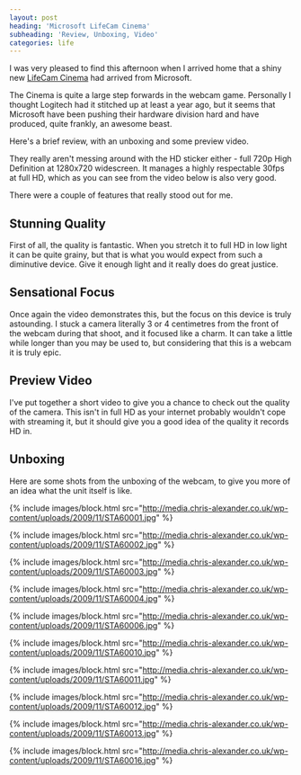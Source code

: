 ```yaml
---
layout: post
heading: 'Microsoft LifeCam Cinema'
subheading: 'Review, Unboxing, Video'
categories: life
---
```


I was very pleased to find this afternoon when I arrived home that a shiny new [LifeCam Cinema](http://www.microsoft.com/hardware/digitalcommunication/ProductDetails.aspx?pid=008&amp;active_tab=overview) had arrived from Microsoft.

The Cinema is quite a large step forwards in the webcam game. Personally I thought Logitech had it stitched up at least a year ago, but it seems that Microsoft have been pushing their hardware division hard and have produced, quite frankly, an awesome beast.

Here's a brief review, with an unboxing and some preview video.

They really aren't messing around with the HD sticker either - full 720p High Definition at 1280x720 widescreen. It manages a highly respectable 30fps at full HD, which as you can see from the video below is also very good.

There were a couple of features that really stood out for me.

## Stunning Quality

First of all, the quality is fantastic. When you stretch it to full HD in low light it can be quite grainy, but that is what you would expect from such a diminutive device. Give it enough light and it really does do great justice.

## Sensational Focus

Once again the video demonstrates this, but the focus on this device is truly astounding. I stuck a camera literally 3 or 4 centimetres from the front of the webcam during that shoot, and it focused like a charm. It can take a little while longer than you may be used to, but considering that this is a webcam it is truly epic.

## Preview Video

I've put together a short video to give you a chance to check out the quality of the camera. This isn't in full HD as your internet probably wouldn't cope with streaming it, but it should give you a good idea of the quality it records HD in.

## Unboxing

Here are some shots from the unboxing of the webcam, to give you more of an idea what the unit itself is like.

{% include images/block.html src="http://media.chris-alexander.co.uk/wp-content/uploads/2009/11/STA60001.jpg" %}

{% include images/block.html src="http://media.chris-alexander.co.uk/wp-content/uploads/2009/11/STA60002.jpg" %}

 

{% include images/block.html src="http://media.chris-alexander.co.uk/wp-content/uploads/2009/11/STA60003.jpg" %}

{% include images/block.html src="http://media.chris-alexander.co.uk/wp-content/uploads/2009/11/STA60004.jpg" %}

{% include images/block.html src="http://media.chris-alexander.co.uk/wp-content/uploads/2009/11/STA60006.jpg" %}

{% include images/block.html src="http://media.chris-alexander.co.uk/wp-content/uploads/2009/11/STA60010.jpg" %}

{% include images/block.html src="http://media.chris-alexander.co.uk/wp-content/uploads/2009/11/STA60011.jpg" %}

{% include images/block.html src="http://media.chris-alexander.co.uk/wp-content/uploads/2009/11/STA60012.jpg" %}

{% include images/block.html src="http://media.chris-alexander.co.uk/wp-content/uploads/2009/11/STA60013.jpg" %}

{% include images/block.html src="http://media.chris-alexander.co.uk/wp-content/uploads/2009/11/STA60016.jpg" %}
